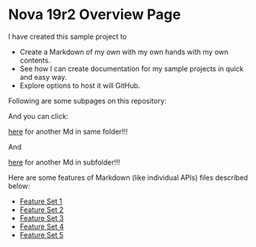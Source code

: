 # Nova 19r2 Overview Page

I have created this sample project to 
  * Create a Markdown of my own with my own hands with my own contents. 
  * See how I can create documentation for my sample projects in quick and easy way. 
  * Explore options to host it will GitHub.

Following are some subpages on this repository:

And you can click:

[here](StackEdit.md) for another Md in same folder!!!

And

[here](Features/Feature1.md) for another Md in subfolder!!!

Here are some features of Markdown (like individual APIs) files described below:

* [Feature Set 1](Features/Feature1.md)
* [Feature Set 2](Features/Feature2.md)
* [Feature Set 3](Features/Feature3.md)
* [Feature Set 4](Features/Feature4.md)
* [Feature Set 5](Features/Feature5.md)
